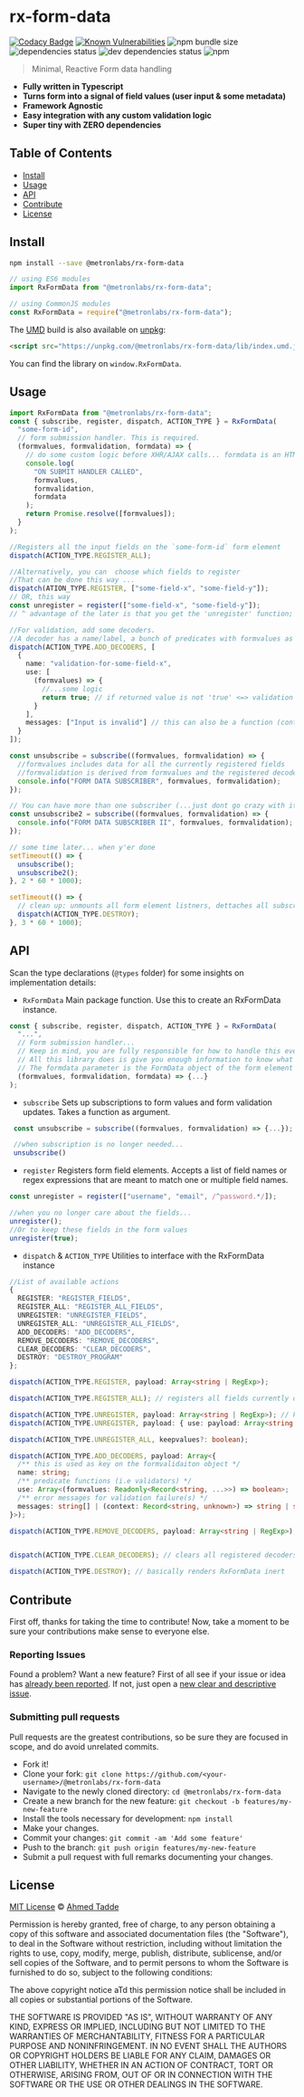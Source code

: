 # rx-form-data

[![Codacy Badge](https://api.codacy.com/project/badge/Grade/d148e1b923fa4a6a9094458356f97379)](https://app.codacy.com/manual/ahmedt/rx-form-data?utm_source=github.com&utm_medium=referral&utm_content=ahmedtadde/rx-form-data&utm_campaign=Badge_Grade_Dashboard)
[![Known Vulnerabilities](https://snyk.io/test/github/ahmedtadde/rx-form-data/badge.svg)](https://snyk.io/test/github/ahmedtadde/rx-form-data)
![npm bundle size](https://img.shields.io/bundlephobia/minzip/@metronlabs/rx-form-data)
![dependencies status](https://img.shields.io/david/ahmedtadde/rx-form-data)
![dev dependencies status](https://img.shields.io/david/dev/ahmedtadde/rx-form-data)
![npm](https://img.shields.io/npm/dt/@metronlabs/rx-form-data)

> Minimal, Reactive Form data handling

- **Fully written in Typescript**
- **Turns form into a signal of field values (user input & some metadata)**
- **Framework Agnostic**
- **Easy integration with any custom validation logic**
- **Super tiny with ZERO dependencies**

## Table of Contents

- [Install](#install)
- [Usage](#usage)
- [API](#api)
- [Contribute](#contribute)
- [License](#license)

## Install

```sh
npm install --save @metronlabs/rx-form-data
```

```typescript
// using ES6 modules
import RxFormData from "@metronlabs/rx-form-data";

// using CommonJS modules
const RxFormData = require("@metronlabs/rx-form-data");
```

The [UMD](https://github.com/umdjs/umd) build is also available on [unpkg](https://unpkg.com):

```html
<script src="https://unpkg.com/@metronlabs/rx-form-data/lib/index.umd.js"></script>
```

You can find the library on `window.RxFormData`.

## Usage

```typescript
import RxFormData from "@metronlabs/rx-form-data";
const { subscribe, register, dispatch, ACTION_TYPE } = RxFormData(
  "some-form-id",
  // form submission handler. This is required.
  (formvalues, formvalidation, formdata) => {
    // do some custom logic before XHR/AJAX calls... formdata is an HTML5 FormData object of the `some-form-id` form element
    console.log(
      "ON SUBMIT HANDLER CALLED",
      formvalues,
      formvalidation,
      formdata
    );
    return Promise.resolve([formvalues]);
  }
);

//Registers all the input fields on the `some-form-id` form element
dispatch(ACTION_TYPE.REGISTER_ALL);

//Alternatively, you can  choose which fields to register
//That can be done this way ...
dispatch(ATION_TYPE.REGISTER, ["some-field-x", "some-field-y"]);
// OR, this way
const unregister = register(["some-field-x", "some-field-y"]);
// ^ advantage of the later is that you get the 'unregister' function;

//For validation, add some decoders.
//A decoder has a name/label, a bunch of predicates with formvalues as input, and (static or computed) error messages
dispatch(ACTION_TYPE.ADD_DECODERS, [
  {
    name: "validation-for-some-field-x",
    use: [
      (formvalues) => {
        //...some logic
        return true; // if returned value is not 'true' <=> validation failed!
      }
    ],
    messages: ["Input is invalid"] // this can also be a function (context) => string | string[]
  }
]);

const unsubscribe = subscribe((formvalues, formvalidation) => {
  //formvalues includes data for all the currently registered fields
  //formvalidation is derived from formvalues and the registered decoders...
  console.info("FORM DATA SUBSCRIBER", formvalues, formvalidation);
});

// You can have more than one subscriber (...just dont go crazy with it; all things in moderation and all)
const unsubscribe2 = subscribe((formvalues, formvalidation) => {
  console.info("FORM DATA SUBSCRIBER II", formvalues, formvalidation);
});

// some time later... when y'er done
setTimeout(() => {
  unsubscribe();
  unsubscribe2();
}, 2 * 60 * 1000);

setTimeout(() => {
  // clean up: unmounts all form element listners, dettaches all subscribers, clears registered fields & decoders...
  dispatch(ACTION_TYPE.DESTROY);
}, 3 * 60 * 1000);
```

## API

Scan the type declarations (`@types` folder) for some insights on implementation details:

- `RxFormData`
  Main package function. Use this to create an RxFormData instance.

```typescript
const { subscribe, register, dispatch, ACTION_TYPE } = RxFormData(
  "...",
  // Form submission handler...
  // Keep in mind, you are fully responsible for how to handle this event.
  // All this library does is give you enough information to know what to do
  // The formdata parameter is the FormData object of the form element at the moment a submission is triggered
  (formvalues, formvalidation, formdata) => {...}
);
```

- `subscribe`
  Sets up subscriptions to form values and form validation updates. Takes a function as argument.

```typescript
 const unsubscribe = subscribe((formvalues, formvalidation) => {...});

 //when subscription is no longer needed...
 unsubscribe()

```

- `register`
  Registers form field elements. Accepts a list of field names or regex expressions that are meant to match one or multiple field names.

```typescript
const unregister = register(["username", "email", /^password.*/]);

//when you no longer care about the fields...
unregister();
//Or to keep these fields in the form values
unregister(true);
```

- `dispatch` & `ACTION_TYPE`
  Utilities to interface with the RxFormData instance

```typescript
//List of available actions
{
  REGISTER: "REGISTER_FIELDS",
  REGISTER_ALL: "REGISTER_ALL_FIELDS",
  UNREGISTER: "UNREGISTER_FIELDS",
  UNREGISTER_ALL: "UNREGISTER_ALL_FIELDS",
  ADD_DECODERS: "ADD_DECODERS",
  REMOVE_DECODERS: "REMOVE_DECODERS",
  CLEAR_DECODERS: "CLEAR_DECODERS",
  DESTROY: "DESTROY_PROGRAM"
};

dispatch(ACTION_TYPE.REGISTER, payload: Array<string | RegExp>);

dispatch(ACTION_TYPE.REGISTER_ALL); // registers all fields currently on the form elment

dispatch(ACTION_TYPE.UNREGISTER, payload: Array<string | RegExp>); // keepvalues is set to false by default
dispatch(ACTION_TYPE.UNREGISTER, payload: { use: payload: Array<string | RegExp>, keepvalues: boolean });

dispatch(ACTION_TYPE.UNREGISTER_ALL, keepvalues?: boolean);

dispatch(ACTION_TYPE.ADD_DECODERS, payload: Array<{
  /** this is used as key on the formvalidaiton object */
  name: string;
  /** predicate functions (i.e validators) */
  use: Array<(formvalues: Readonly<Record<string, ...>>) => boolean>;
  /** error messages for validation failure(s) */
  messages: string[] | (context: Record<string, unknown>) => string | string[];
}>);

dispatch(ACTION_TYPE.REMOVE_DECODERS, payload: Array<string | RegExp>);


dispatch(ACTION_TYPE.CLEAR_DECODERS); // clears all registered decoders

dispatch(ACTION_TYPE.DESTROY); // basically renders RxFormData inert
```

## Contribute

First off, thanks for taking the time to contribute!
Now, take a moment to be sure your contributions make sense to everyone else.

### Reporting Issues

Found a problem? Want a new feature? First of all see if your issue or idea has [already been reported](../../issues).
If not, just open a [new clear and descriptive issue](../../issues/new).

### Submitting pull requests

Pull requests are the greatest contributions, so be sure they are focused in scope, and do avoid unrelated commits.

- Fork it!
- Clone your fork: `git clone https://github.com/<your-username>/@metronlabs/rx-form-data`
- Navigate to the newly cloned directory: `cd @metronlabs/rx-form-data`
- Create a new branch for the new feature: `git checkout -b features/my-new-feature`
- Install the tools necessary for development: `npm install`
- Make your changes.
- Commit your changes: `git commit -am 'Add some feature'`
- Push to the branch: `git push origin features/my-new-feature`
- Submit a pull request with full remarks documenting your changes.

## License

[MIT License](https://opensource.org/licenses/MIT) © [Ahmed Tadde](https://github.com/ahmedtadde)

Permission is hereby granted, free of charge, to any person obtaining a copy
of this software and associated documentation files (the "Software"), to deal
in the Software without restriction, including without limitation the rights
to use, copy, modify, merge, publish, distribute, sublicense, and/or sell
copies of the Software, and to permit persons to whom the Software is
furnished to do so, subject to the following conditions:

The above copyright notice aTd this permission notice shall be included in all
copies or substantial portions of the Software.

THE SOFTWARE IS PROVIDED "AS IS", WITHOUT WARRANTY OF ANY KIND, EXPRESS OR
IMPLIED, INCLUDING BUT NOT LIMITED TO THE WARRANTIES OF MERCHANTABILITY,
FITNESS FOR A PARTICULAR PURPOSE AND NONINFRINGEMENT. IN NO EVENT SHALL THE
AUTHORS OR COPYRIGHT HOLDERS BE LIABLE FOR ANY CLAIM, DAMAGES OR OTHER
LIABILITY, WHETHER IN AN ACTION OF CONTRACT, TORT OR OTHERWISE, ARISING FROM,
OUT OF OR IN CONNECTION WITH THE SOFTWARE OR THE USE OR OTHER DEALINGS IN THE
SOFTWARE.
